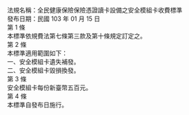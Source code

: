 法規名稱：全民健康保險保險憑證讀卡設備之安全模組卡收費標準  
發布日期：民國 103 年 01 月 15 日  
第 1 條  
本標準依規費法第七條第三款及第十條規定訂定之。  
第 2 條  
本標準適用範圍如下：  
一、安全模組卡遺失補發。  
二、安全模組卡毀損換發。  
第 3 條  
安全模組卡每份新臺幣五百元。  
第 4 條  
本標準自發布日施行。  


